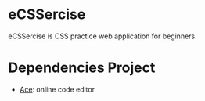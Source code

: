 # eCSSercise

eCSSercise is CSS practice web application for beginners.

# Dependencies Project
* [Ace](https://github.com/ajaxorg/ace): online code editor
